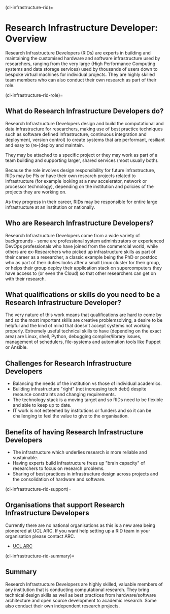 (cl-infrastructure-rid)=
# Research Infrastructure Developer: Overview

Research Infrastructure Developers (RIDs) are experts in building and maintaining the customised hardware and software infrastructure used by researchers, ranging from the very large (High Performance Computing systems and data storage services) used by thousands of users down to bespoke virtual machines for individual projects.  They are highly skilled team members who can also conduct their own research as part of their role.

(cl-infrastructure-rid-role)=
## What do Research Infrastructure Developers do?

Research Infrastructure Developers design and build the computational and data infrastructure for researchers, making use of best practice techniques such as software defined infrastructure, continuous integration and deployment, version control) to create systems that are performant, resiliant and easy to (re-)deploy and maintain.

They may be attached to a specific project or they may work as part of a team building and supporting larger, shared services (most usually both).

Because the role involves design responsibility for future infrastructure, RIDs may be PIs or have their own research projects related to infrastructure (for example looking at a new accelerator, network or processor technology), depending on the institution and policies of the projects they are working on.

As they progress in their career, RIDs may be responsible for entire large infrastructure at an institution or nationally.

## Who are Research Infrastructure Developers?

Research Infrastructure Developers come from a wide variety of backgrounds - some are professional system administrators or experienced DevOps professionals who have joined from the commercial world, while others are ex-Researchers who picked up infrastructure skills as part of their career as a researcher, a classic example being the PhD or postdoc who as part of their duties looks after a small Linux cluster for their group, or helps their group deploy their application stack on supercomputers they have access to (or even the Cloud) so that other researchers can get on with their research.

## What qualifications or skills do you need to be a Research Infrastructure Developer?

The very nature of this work means that qualifications are hard to come by and so the most important skills are creative problemsolving, a desire to be helpful and the kind of mind that doesn't accept systems not working properly. Extremely useful technical skills to have (depending on the exact area) are Linux, shell, Python, debugging compiler/library issues, management of schedulers, file-systems and automation tools like Puppet or Ansible.

## Challenges for Research Infrastructure Developers

* Balancing the needs of the institution vs those of individual academics.
* Building infrastructure "right" (not increasing tech debt) despite resource constraints and changing requirements.
* The technology stack is a moving target and so RIDs need to be flexible and able to keep up to date.
* IT work is not esteemed by institutions or funders and so it can be challenging to feel the value to give to the organisation.

## Benefits of having Research Infrastructure Developers

* The infrastructure which underlies research is more reliable and sustainable.
* Having experts build infrastructure frees up "brain capacity" of researchers to focus on research problems.
* Sharing of best practices in infrastructure design across projects and the consolidation of hardware and software.

(cl-infrastructure-rid-support)=
## Organisations that support Research Infrastructure Developers

Currently there are no national organisations as this is a new area being pioneered at UCL ARC. If you want help setting up a RID team in your organisation please contact ARC.

* [UCL ARC](https://www.ucl.ac.uk/advanced-research-computing/advanced-research-computing-centre)

(cl-infrastructure-rid-summary)=
## Summary

Research Infrastructure Developers are highly skilled, valuable members of any institution that is conducting computational research. They bring technical design skills as well as best practices from hardware/software architecture and open source development to academic research. Some also conduct their own independent research projects. 